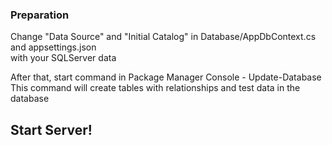 ### Preparation

Change "Data Source" and "Initial Catalog" in Database/AppDbContext.cs and appsettings.json<br>
with your SQLServer data

After that, start command in Package Manager Console - Update-Database<br>
This command will create tables with relationships and test data in the database<br>

## Start Server!